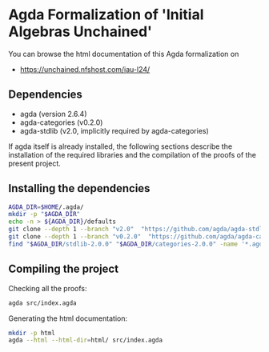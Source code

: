 # Agda Formalization of 'Initial Algebras Unchained'

<!--
This archive contains both the agda source files and its HTML documentation
with clickable links for easier navigation (see `html/index.html`).
It is not necessary to compile the source again.

If it is still desired to compile the proofs again, the installation of the
following dependencies is required:
-->

You can browse the html documentation of this Agda formalization on

  * https://unchained.nfshost.com/iau-l24/

## Dependencies

  - agda (version 2.6.4)
  - agda-categories (v0.2.0)
  - agda-stdlib (v2.0, implicitly required by agda-categories)

If agda itself is already installed, the following sections describe the
installation of the required libraries and the compilation of the proofs of the
present project.

## Installing the dependencies

```bash
AGDA_DIR=$HOME/.agda/
mkdir -p "$AGDA_DIR"
echo -n > ${AGDA_DIR}/defaults
git clone --depth 1 --branch "v2.0"  "https://github.com/agda/agda-stdlib" "$AGDA_DIR/stdlib-2.0.0"
git clone --depth 1 --branch "v0.2.0"  "https://github.com/agda/agda-categories" "$AGDA_DIR/categories-2.0.0"
find "$AGDA_DIR/stdlib-2.0.0" "$AGDA_DIR/categories-2.0.0" -name '*.agda-lib' | tee ${AGDA_DIR}/libraries
```

## Compiling the project

Checking all the proofs:
```bash
agda src/index.agda
```

Generating the html documentation:
```bash
mkdir -p html
agda --html --html-dir=html/ src/index.agda
```
